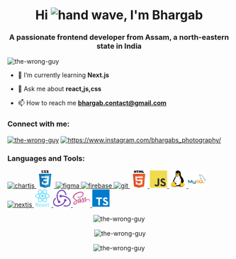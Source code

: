 <h1 align="center">Hi <img height="43" width="43" src="https://media.giphy.com/media/1iqh34Ws3rvJtqoqz5/giphy.gif" alt="hand wave" />, I'm Bhargab</h1>
<h3 align="center">A passionate frontend developer from Assam, a north-eastern state in India</h3>

<p align="left"> <img src="https://komarev.com/ghpvc/?username=the-wrong-guy&label=Profile%20views&color=0e75b6&style=flat" alt="the-wrong-guy" /> </p>



- 🌱 I’m currently learning **Next.js**

- 💬 Ask me about **react,js,css**

- 📫 How to reach me **bhargab.contact@gmail.com**

<h3 align="left">Connect with me:</h3>
<p align="left">
<a href="https://dev.to/the-wrong-guy" target="blank"><img align="center" src="https://cdn.jsdelivr.net/npm/simple-icons@3.0.1/icons/dev-dot-to.svg" alt="the-wrong-guy" height="30" width="40" /></a>
<a href="https://www.instagram.com/bhargabs_photography/" target="blank"><img align="center" src="https://cdn.jsdelivr.net/npm/simple-icons@3.0.1/icons/instagram.svg" alt="https://www.instagram.com/bhargabs_photography/" height="30" width="40" /></a>
</p>

<h3 align="left">Languages and Tools:</h3>
<p align="left"> <a href="https://www.chartjs.org" target="_blank"> <img src="https://www.chartjs.org/media/logo-title.svg" alt="chartjs" width="40" height="40"/> </a> <a href="https://www.w3schools.com/css/" target="_blank"> <img src="https://raw.githubusercontent.com/devicons/devicon/master/icons/css3/css3-original-wordmark.svg" alt="css3" width="40" height="40"/> </a> <a href="https://www.figma.com/" target="_blank"> <img src="https://www.vectorlogo.zone/logos/figma/figma-icon.svg" alt="figma" width="40" height="40"/> </a> <a href="https://firebase.google.com/" target="_blank"> <img src="https://www.vectorlogo.zone/logos/firebase/firebase-icon.svg" alt="firebase" width="40" height="40"/> </a> <a href="https://git-scm.com/" target="_blank"> <img src="https://www.vectorlogo.zone/logos/git-scm/git-scm-icon.svg" alt="git" width="40" height="40"/> </a> <a href="https://www.w3.org/html/" target="_blank"> <img src="https://raw.githubusercontent.com/devicons/devicon/master/icons/html5/html5-original-wordmark.svg" alt="html5" width="40" height="40"/> </a> <a href="https://developer.mozilla.org/en-US/docs/Web/JavaScript" target="_blank"> <img src="https://raw.githubusercontent.com/devicons/devicon/master/icons/javascript/javascript-original.svg" alt="javascript" width="40" height="40"/> </a> <a href="https://www.linux.org/" target="_blank"> <img src="https://raw.githubusercontent.com/devicons/devicon/master/icons/linux/linux-original.svg" alt="linux" width="40" height="40"/> </a> <a href="https://www.mysql.com/" target="_blank"> <img src="https://raw.githubusercontent.com/devicons/devicon/master/icons/mysql/mysql-original-wordmark.svg" alt="mysql" width="40" height="40"/> </a> <a href="https://nextjs.org/" target="_blank"> <img src="https://cdn.worldvectorlogo.com/logos/nextjs-3.svg" alt="nextjs" width="40" height="40"/> </a> <a href="https://reactjs.org/" target="_blank"> <img src="https://raw.githubusercontent.com/devicons/devicon/master/icons/react/react-original-wordmark.svg" alt="react" width="40" height="40"/> </a> <a href="https://redux.js.org" target="_blank"> <img src="https://raw.githubusercontent.com/devicons/devicon/master/icons/redux/redux-original.svg" alt="redux" width="40" height="40"/> </a> <a href="https://sass-lang.com" target="_blank"> <img src="https://raw.githubusercontent.com/devicons/devicon/master/icons/sass/sass-original.svg" alt="sass" width="40" height="40"/> </a> <a href="https://www.typescriptlang.org/" target="_blank"> <img src="https://raw.githubusercontent.com/devicons/devicon/master/icons/typescript/typescript-original.svg" alt="typescript" width="40" height="40"/> </a> </p>

<p align="center"><img  height="195" width="515" align="center" src="https://github-readme-stats.vercel.app/api/top-langs?username=the-wrong-guy&show_icons=true&locale=en&layout=compact" alt="the-wrong-guy" /></p>

<p align="center">&nbsp;<img  height="195" width="515" align="center" src="https://github-readme-stats.vercel.app/api?username=the-wrong-guy&show_icons=true&locale=en" alt="the-wrong-guy" /></p>

<p align="center"><img  height="195" width="515" align="center" src="https://github-readme-streak-stats.herokuapp.com/?user=the-wrong-guy&" alt="the-wrong-guy" /></p>

